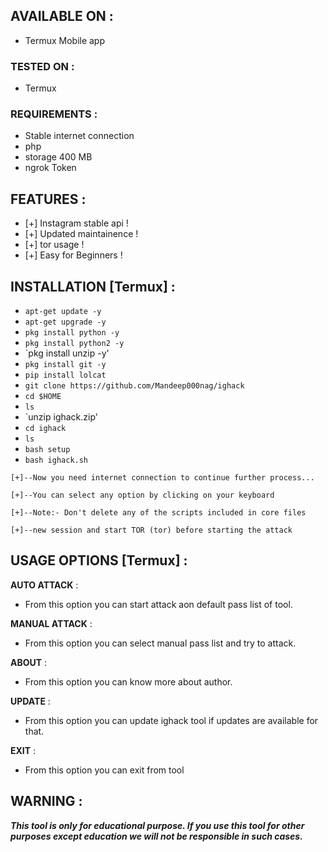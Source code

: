 ## AVAILABLE ON :

* Termux Mobile app

### TESTED ON :

* Termux

### REQUIREMENTS :
* Stable internet connection
* php
* storage 400 MB
* ngrok Token

## FEATURES :
* [+] Instagram stable api !
* [+] Updated maintainence !
* [+] tor usage !
* [+] Easy for Beginners !

## INSTALLATION [Termux] :

* `apt-get update -y`
* `apt-get upgrade -y`
* `pkg install python -y`
* `pkg install python2 -y`
* `pkg install unzip -y'
* `pkg install git -y`
* `pip install lolcat`
* `git clone https://github.com/Mandeep000nag/ighack`
* `cd $HOME`
* `ls`
* `unzip ighack.zip'
* `cd ighack`
* `ls`
* `bash setup`
* `bash ighack.sh`
```
[+]--Now you need internet connection to continue further process...

[+]--You can select any option by clicking on your keyboard

[+]--Note:- Don't delete any of the scripts included in core files

[+]--new session and start TOR (tor) before starting the attack
```
## USAGE OPTIONS [Termux] :

__AUTO ATTACK__ :
- From this option you can start attack aon default pass list of tool.

__MANUAL ATTACK__ :
- From this option you can select manual pass list and try to attack.

__ABOUT__ :
- From this option you can know more about author.

__UPDATE__ :
- From this option you can update ighack tool if updates are available for that.

__EXIT__ :
- From this option you can exit from tool 

## WARNING : 
***This tool is only for educational purpose. If you use this tool for other purposes except education we will not be responsible in such cases.***
